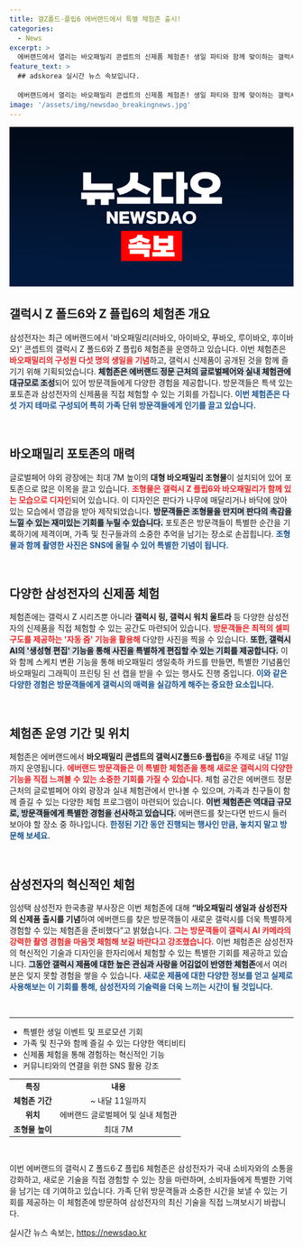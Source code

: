 ```yaml
---
title: 갤Z폴드·플립6 에버랜드에서 특별 체험존 출시!
categories:
  - News
excerpt: >
  에버랜드에서 열리는 바오패밀리 콘셉트의 신제품 체험존! 생일 파티와 함께 맞이하는 갤럭시 Z 폴드6·플립6의 특별한 경험을 놓치지 마세요. 각종 포토존과 신기능 체험이 가득한 이곳에서 판다와 함께 완벽한 셀피를 찍어보세요!
feature_text: >
  ## adskorea 실시간 뉴스 속보입니다.

  에버랜드에서 열리는 바오패밀리 콘셉트의 신제품 체험존! 생일 파티와 함께 맞이하는 갤럭시 Z 폴드6·플립6의 특별한 경험을 놓치지 마세요. 각종 포토존과 신기능 체험이 가득한 이곳에서 판다와 함께 완벽한 셀피를 찍어보세요!
image: '/assets/img/newsdao_breakingnews.jpg'
---
```


<p><img src="/assets/img/newsdao_breakingnews.jpg" alt="adskorea 속보" /></p>

<h2 data-ke-size="size26">갤럭시 Z 폴드6와 Z 플립6의 체험존 개요</h2>

<p data-ke-size="size16">삼성전자는 최근 에버랜드에서 '바오패밀리(러바오, 아이바오, 푸바오, 루이바오, 후이바오)' 콘셉트의 갤럭시 Z 폴드6와 Z 플립6 체험존을 운영하고 있습니다. 이번 체험존은 <b><span style="color: #ee2323;">바오패밀리의 구성원 다섯 명의 생일을 기념</span></b>하고, 갤럭시 신제품이 공개된 것을 함께 즐기기 위해 기획되었습니다. <b><span style="background-color: #21538527;">체험존은 에버랜드 정문 근처의 글로벌페어와 실내 체험관에 대규모로 조성</span></b>되어 있어 방문객들에게 다양한 경험을 제공합니다. 방문객들은 특색 있는 포토존과 삼성전자의 신제품을 직접 체험할 수 있는 기회를 가집니다. <b><span style="color: #1a5490;">이번 체험존은 다섯 가지 테마로 구성되어 특히 가족 단위 방문객들에게 인기를 끌고 있습니다.</span></b></p>

<p data-ke-size="size16">&nbsp;</p>

<h2 data-ke-size="size26">바오패밀리 포토존의 매력</h2>

<p data-ke-size="size16">글로벌페어 야외 광장에는 최대 7M 높이의 <b>대형 바오패밀리 조형물</b>이 설치되어 있어 포토존으로 많은 이목을 끌고 있습니다. <b><span style="color: #ee2323;">조형물은 갤럭시 Z 플립6와 바오패밀리가 함께 있는 모습으로 디자인</span></b>되어 있습니다. 이 디자인은 판다가 나무에 매달리거나 바닥에 앉아 있는 모습에서 영감을 받아 제작되었습니다. <b><span style="background-color: #21538527;">방문객들은 조형물을 만지며 판다의 촉감을 느낄 수 있는 재미있는 기회를 누릴 수 있습니다.</span></b> 포토존은 방문객들이 특별한 순간을 기록하기에 제격이며, 가족 및 친구들과의 소중한 추억을 남기는 장소로 손꼽힙니다. <b><span style="color: #1a5490;">조형물과 함께 촬영한 사진은 SNS에 올릴 수 있어 특별한 기념이 됩니다.</span></b></p>

<p data-ke-size="size16">&nbsp;</p>

<h2 data-ke-size="size26">다양한 삼성전자의 신제품 체험</h2>

<p data-ke-size="size16">체험존에는 갤럭시 Z 시리즈뿐 아니라 <b>갤럭시 링, 갤럭시 워치 울트라</b> 등 다양한 삼성전자의 신제품을 직접 체험할 수 있는 공간도 마련되어 있습니다. <b><span style="color: #ee2323;">방문객들은 최적의 셀피 구도를 제공하는 '자동 줌' 기능을 활용해</span></b> 다양한 사진을 찍을 수 있습니다. <b><span style="background-color: #21538527;">또한, 갤럭시 AI의 '생성형 편집' 기능을 통해 사진을 특별하게 편집할 수 있는 기회를 제공합니다.</span></b> 이와 함께 스케치 변환 기능을 통해 바오패밀리 생일축하 카드를 만들면, 특별한 기념품인 바오패밀리 그래픽이 프린팅 된 선 캡을 받을 수 있는 행사도 진행 중입니다. <b><span style="color: #1a5490;">이와 같은 다양한 경험은 방문객들에게 갤럭시의 매력을 실감하게 해주는 중요한 요소입니다.</span></b></p>

<p data-ke-size="size16">&nbsp;</p>

<h2 data-ke-size="size26">체험존 운영 기간 및 위치</h2>

<p data-ke-size="size16">체험존은 에버랜드에서 <b>바오패밀리 콘셉트의 갤럭시Z폴드6·플립6</b>을 주제로 내달 11일까지 운영됩니다. <b><span style="color: #ee2323;">에버랜드 방문객들은 이 특별한 체험존을 통해 새로운 갤럭시의 다양한 기능을 직접 느껴볼 수 있는 소중한 기회를 가질 수 있습니다.</span></b> 체험 공간은 에버랜드 정문 근처의 글로벌페어 야외 광장과 실내 체험관에서 만나볼 수 있으며, 가족과 친구들이 함께 즐길 수 있는 다양한 체험 프로그램이 마련되어 있습니다. <b><span style="background-color: #21538527;">이번 체험존은 역대급 규모로, 방문객들에게 특별한 경험을 선사하고 있습니다.</span></b> 에버랜드를 찾는다면 반드시 들러보아야 할 장소 중 하나입니다. <b><span style="color: #1a5490;">한정된 기간 동안 진행되는 행사인 만큼, 놓치지 말고 방문해 보세요.</span></b></p>

<p data-ke-size="size16">&nbsp;</p>

<h2 data-ke-size="size26">삼성전자의 혁신적인 체험</h2>

<p data-ke-size="size16">임성택 삼성전자 한국총괄 부사장은 이번 체험존에 대해 <b>“바오패밀리 생일과 삼성전자의 신제품 출시를 기념</b>하여 에버랜드를 찾은 방문객들이 새로운 갤럭시를 더욱 특별하게 경험할 수 있는 체험존을 준비했다”고 밝혔습니다. <b><span style="color: #ee2323;">그는 방문객들이 갤럭시 AI 카메라의 강력한 촬영 경험을 마음껏 체험해 보길 바란다고 강조했습니다.</span></b> 이번 체험존은 삼성전자의 혁신적인 기술과 디자인을 한자리에서 체험할 수 있는 특별한 기회를 제공하고 있습니다. <b><span style="background-color: #21538527;">그동안 갤럭시 제품에 대한 높은 관심과 사랑을 어김없이 반영한 체험존</span></b>에서 여러분은 잊지 못할 경험을 쌓을 수 있습니다. <b><span style="color: #1a5490;">새로운 제품에 대한 다양한 정보를 얻고 실제로 사용해보는 이 기회를 통해, 삼성전자의 기술력을 더욱 느끼는 시간이 될 것입니다.</span></b></p>

<p data-ke-size="size16">&nbsp;</p>

<hr>

<ul>
    <li>특별한 생일 이벤트 및 프로모션 기회</li>
    <li>가족 및 친구와 함께 즐길 수 있는 다양한 액티비티</li>
    <li>신제품 체험을 통해 경험하는 혁신적인 기능</li>
    <li>커뮤니티와의 연결을 위한 SNS 활용 강조</li>
</ul>

<table style="width: 100%; border-collapse: collapse;">
    <tr>
        <td style="text-align: center; height: 17px;"><b>특징</b></td>
        <td style="text-align: center; height: 17px;"><b>내용</b></td>
    </tr>
    <tr>
        <td style="text-align: center; height: 17px;"><b>체험존 기간</b></td>
        <td style="text-align: center; height: 17px;">~ 내달 11일까지</td>
    </tr>
    <tr>
        <td style="text-align: center; height: 17px;"><b>위치</b></td>
        <td style="text-align: center; height: 17px;">에버랜드 글로벌페어 및 실내 체험관</td>
    </tr>
    <tr>
        <td style="text-align: center; height: 17px;"><b>조형물 높이</b></td>
        <td style="text-align: center; height: 17px;">최대 7M</td>
    </tr>
</table>

<p data-ke-size="size16">&nbsp;</p>

<p data-ke-size="size16">이번 에버랜드의 갤럭시 Z 폴드6·Z 플립6 체험존은 삼성전자가 국내 소비자와의 소통을 강화하고, 새로운 기술을 직접 경험할 수 있는 장을 마련하며, 소비자들에게 특별한 기억을 남기는 데 기여하고 있습니다. 가족 단위 방문객들과 소중한 시간을 보낼 수 있는 기회를 제공하는 이 체험존에 방문하여 삼성전자의 최신 기술을 직접 느껴보시기 바랍니다.</p>
실시간 뉴스 속보는, <a href="https://newsdao.kr" rel="dofollow">https://newsdao.kr</a>


